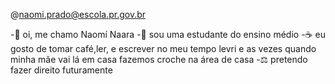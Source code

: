 @naomi.prado@escola.pr.gov.br

-🐻 oi, me chamo Naomí Naara
-🏢 sou uma estudante do ensino médio
-☕ eu gosto de tomar café,ler, e escrever no meu tempo levri e as vezes quando minha mãe vai lá em casa fazemos croche na área de casa
-⚖️ pretendo fazer direito futuramente 

